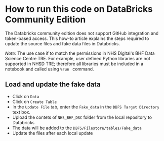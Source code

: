 # How to run this code on DataBricks Community Edition
The Databricks community edition does not support GitHub integration and token-based access. This how-to article explains the steps required to update the source files and fake data files in Databricks. 

*Note:* The use case if to match the permissions in NHS Digital's BHF Data Science Centre TRE. For example, user defined Python libraries are not supported in NHSD TRE; therefore all libraries must be included in a notebook and called using `%run ` command. 

## Load and update the fake data

- Click on `Data`
- Click on `Create Table`
- In the `Update File` tab, enter the `Fake_data` in the `DBFS Target Directory` text box.
- Upload the contets of `NHS_BHF_DSC` folder from the local repository to Databricks
- The data will be added to the `DBFS/Filestore/tables/Fake_data`
- Update the files after each local update

